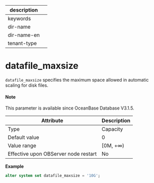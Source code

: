 |description||
|---|---|
|keywords||
|dir-name||
|dir-name-en||
|tenant-type||

# datafile_maxsize

`datafile_maxsize` specifies the maximum space allowed in automatic scaling for disk files. 

<main id="notice" type='explain'>

  <h4>Note</h4>

  <p>This parameter is available since OceanBase Database V3.1.5. </p>

</main>

| Attribute | Description |
| --- | --- |
| Type | Capacity |
| Default value | 0 |
| Value range | [0M, +∞) |
| Effective upon OBServer node restart | No |

**Example**

```sql
alter system set datafile_maxsize = '10G';
```
